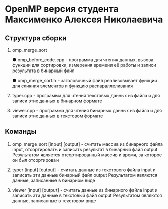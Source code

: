 ﻿# OpenMP версия студента Максименко Алексея Николаевича

## Структура сборки

1) omp_merge_sort

    ● omp_before_code.cpp - программа для чтения данных, вызова функции для сортировки, измерения времени её работы и записи результата в бинарный файл

    ● omp_merge_sort.h - заголовочный файл реализовывает функции для слияния элементов и функцию распараллеливания

2) typer.cpp - программа для чтения текстовых данных из файла и для записи этих данных в бинарном формате

3) viewer.cpp - программа для чтения бинарных данных из файла и для записи этих данных в текстовом формате
## Команды

1) omp_merge_sort [input] [output] - считать массив из бинарного файла input, отсортировать и записать результат в бинарный файл output
Результатом является отсортированный массив и время, за которое он был отсортирован

2) typer [input] [output] - считать данные из текстового файла input и записать эти данные бинарный файл output
Результатом являются данные, записанные в бинарном виде

3) viewer [input] [output] - считать данные из бинарного файла input и записать эти данные в текстовый файл output
Результатом являются данные, записанные в текстовом виде